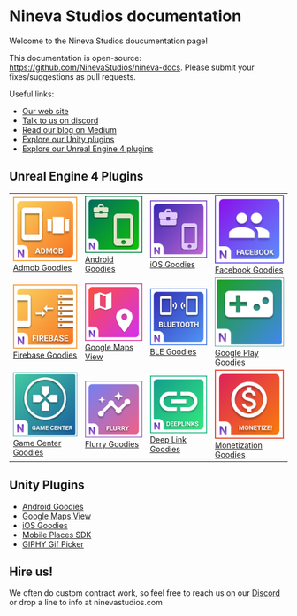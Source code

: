 # Nineva Studios documentation

Welcome to the Nineva Studios doucumentation page!

This documentation is open-source: https://github.com/NinevaStudios/nineva-docs. Please submit your fixes/suggestions as pull requests.

Useful links:

* [Our web site](https://ninevastudios.com)
* [Talk to us on discord](https://bit.ly/nineva_support_discord)
* [Read our blog on Medium](https://medium.com/nineva)
* [Explore our Unity plugins](https://assetstore.unity.com/publishers/5296)
* [Explore our Unreal Engine 4 plugins](https://www.unrealengine.com/marketplace/profile/Nineva+Studios)

## Unreal Engine 4 Plugins

<table>
  <tr>
    <td><a href="#ue-plugins/admob-unreal"><img src="icons/admob-ue.png"><br>Admob Goodies</a></td>
    <td><a href="#ue-plugins/android-goodies-unreal"><img src="icons/ag-ue.png"><br>Android Goodies</a></td>
    <td><a href="#ue-plugins/ios-goodies"><img src="icons/ig-ue.png"><br>iOS Goodies</a></td>
    <td><a href="#ue-plugins/facebook-goodies"><img src="icons/facebook-ue.png"><br>Facebook Goodies</a></td>
  </tr>
    <tr>
    <td><a href="#ue-plugins/firebase-unreal"><img src="icons/firebase-ue.png"><br>Firebase Goodies</a></td>
    <td><a href="#ue-plugins/google-maps-unreal"><img src="icons/maps-ue.png"><br>Google Maps View</a></td>
    <td><a href="#ue-plugins/ble-goodies"><img src="icons/ble-ue.png"><br>BLE Goodies</a></td>
    <td><a href="#ue-plugins/google-play-unreal"><img src="icons/play-games-ue.png"><br>Google Play Goodies</a></td>
  </tr>
    <tr>
    <td><a href="#ue-plugins/game-center-unreal"><img src="icons/game-center-ios.png"><br>Game Center Goodies</a></td>
    <td><a href="#ue-plugins/flurry-unreal"><img src="icons/flurry-ue.png"><br>Flurry Goodies</a></td>
    <td><a href="#ue-plugins/deep-link-unreal"><img src="icons/deeplink-ue.png"><br>Deep Link Goodies</a></td>
    <td><a href="#ue-plugins/monetization-unreal"><img src="icons/monetize-ue.png"><br>Monetization Goodies</a></td>
  </tr>
</table>

## Unity Plugins

* [Android Goodies](unity-plugins/android-goodies)
* [Google Maps View](unity-plugins/google-maps)
* [iOS Goodies](unity-plugins/ios-goodies)
* [Mobile Places SDK](unity-plugins/places-sdk)
* [GIPHY Gif Picker](unity-plugins/giphy)

## Hire us!

We often do custom contract work, so feel free to reach us on our [Discord](https://bit.ly/nineva_support_discord) or drop a line to info at ninevastudios.com
